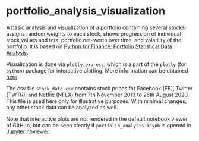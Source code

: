 # portfolio_analysis_visualization
A basic analysis and visualization of a portfolio containing several stocks: assigns random weights to each stock, shows progression of individual stock values and total portfolio net-worth over time, and volatility of the portfolio. It is based on [Python for Finance: Portfolio Statistical Data Analysis](https://www.coursera.org/projects/portfolio-assets-allocation-and-statistical-data-analysis).

Visualization is done via `plotly.express`, which is a part of the `plotly` (for `python`) package for interactive plotting. More information can be obtained [here](https://plotly.com/python/).

The csv file `stock_data.csv` contains stock prices for Facebook (FB), Twitter (TWTR), and Netflix (NFLX) from 7th November 2013 to 26th August 2020. This file is used here only for illustrative purposes. With minimal changes, any other stock data can be analyzed as well.

Note that interactive plots are not rendered in the default notebook viewer of GitHub, but can be seen clearly if `portfolio_analysis.ipynb` is opened in [Jupyter nbviewer](https://github.com/jupyter/nbviewer).
